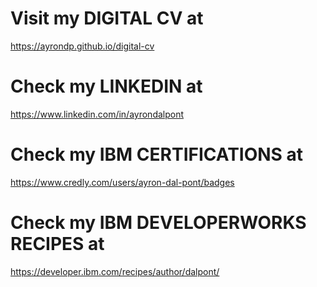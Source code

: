 # Visit my DIGITAL CV at
  https://ayrondp.github.io/digital-cv  

# Check my LINKEDIN at
  https://www.linkedin.com/in/ayrondalpont

# Check my IBM CERTIFICATIONS at
  https://www.credly.com/users/ayron-dal-pont/badges

# Check my IBM DEVELOPERWORKS RECIPES at
  https://developer.ibm.com/recipes/author/dalpont/
